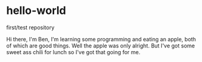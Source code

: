 # hello-world
first/test repository

Hi there, I'm Ben, I'm learning some programming and eating an apple, both of which are good things.
Well the apple was only alright. But I've got some sweet ass chili for lunch so I've got that going for me.
